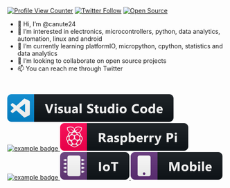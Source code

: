 [![Profile View Counter](https://komarev.com/ghpvc/?username=canute24)](https://github.com/canute24/)
[![Twitter Follow](https://img.shields.io/twitter/follow/canuteserrao?color=blue&label=Twitter&logo=twitter&style=flat-square)](https://twitter.com/canuteserrao/)
[![Open Source](https://badges.frapsoft.com/os/v2/open-source.svg?v=103)](https://github.com/ellerbrock/open-source-badges/)
<br>
- 👋 Hi, I’m @canute24
- 👀 I’m interested in electronics, microcontrollers, python, data analytics, automation, linux and android
- 🌱 I’m currently learning platformIO, micropython, cpython, statistics and data analytics
- 💞️ I’m looking to collaborate on open source projects
- 📫 You can reach me through Twitter
<br>
<p align="left">
   <a href="#">
    <img src="https://github.com/MikeCodesDotNET/ColoredBadges/raw/master/svg/dev/tools/visualstudio_code.svg" alt="example badge" style="vertical-align:top margin:6px 4px">
    <img src="https://github.com/canute24/ColoredBadges/blob/master/svg/dev/languages/python.svg" alt="example badge" style="vertical-align:top margin:6px 4px">
    <img src="https://github.com/MikeCodesDotNET/ColoredBadges/raw/master/svg/devices/raspberrypi.svg" alt="example badge" style="vertical-align:top margin:6px 4px">
    <img src="https://github.com/canute24/ColoredBadges/raw/master/svg/dev/misc/datascience.svg" alt="example badge" style="vertical-align:top margin:6px 4px">
    <img src="https://github.com/MikeCodesDotNET/ColoredBadges/raw/master/svg/dev/misc/iot.svg" alt="example badge" style="vertical-align:top margin:6px 4px">
    <img src="https://github.com/MikeCodesDotNET/ColoredBadges/raw/master/svg/dev/misc/mobile.svg" alt="example badge" style="vertical-align:top margin:6px 4px">
  </a>
</p>

<!---
canute24/canute24 is a ✨ special ✨ repository because its `README.md` (this file) appears on your GitHub profile.
You can click the Preview link to take a look at your changes.
--->

